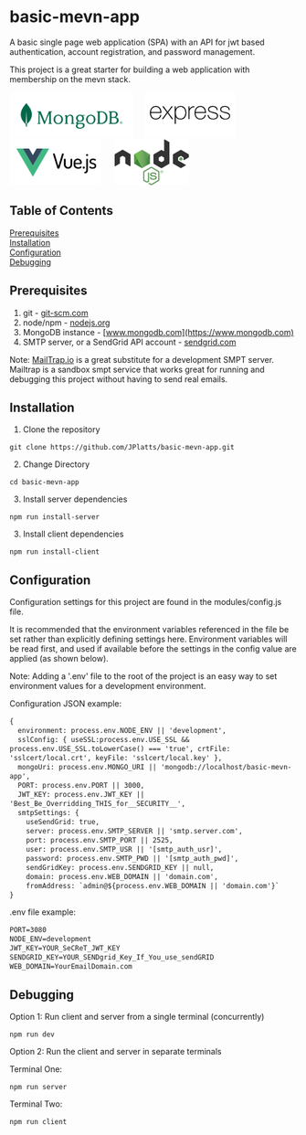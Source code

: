# basic-mevn-app
A basic single page web application (SPA) with an API for jwt based authentication, account registration, and password management.

This project is a great starter for building a web application with membership on the mevn stack.

<p align="left">
  <img src="./client/src//assets/MongoDB_Logo_RGB_Logo_Forest-Green.svg" height="80" alt="MongoDB" title="MongoDB">&nbsp;&nbsp;&nbsp;&nbsp;
  <img src="./client/src//assets/express-js-seeklogo.com.svg" height="80" alt="Express" title="Express">&nbsp;&nbsp;&nbsp;&nbsp;&nbsp;
  <img src="./client/src/assets/vue-js-seeklogo.com.svg" height="80" alt="Vue" title="Vue">&nbsp;&nbsp;&nbsp;&nbsp;&nbsp;
  <img src="./client/src/assets/Node.js_logo.svg" height="80" alt="Vue" title="Vue">
</p>

## Table of Contents  
[Prerequisites](#Prerequisites)  
[Installation](#Installation)  
[Configuration](#Configuration)   
[Debugging](#Debugging)  

## Prerequisites
1.  git - [git-scm.com](https://git-scm.com)
2.  node/npm - [nodejs.org](https://nodejs.org)
3.  MongoDB instance - [www.mongodb.com](https://www.mongodb.com)
4.  SMTP server, or a SendGrid API account - [sendgrid.com](https://sendgrid.com)

Note:  [MailTrap.io](https://mailtrap.io) is a great substitute for a development SMPT server. Mailtrap is a sandbox smpt service that works great for running and debugging this project without having to send real emails.

## Installation
1. Clone the repository
```
git clone https://github.com/JPlatts/basic-mevn-app.git
```
2. Change Directory
```
cd basic-mevn-app
```
3. Install server dependencies
```
npm run install-server
```
3. Install client dependencies
```
npm run install-client
```

## Configuration
Configuration settings for this project are found in the modules/config.js file.

It is recommended that the environment variables referenced in the file be set rather than explicitly defining settings here.  Environment variables will be read first, and used if available before the settings in the config value are applied (as shown below).

Note:  Adding a '.env' file to the root of the project is an easy way to set environment values for a development environment.

Configuration JSON example:
```
{
  environment: process.env.NODE_ENV || 'development',
  sslConfig: { useSSL:process.env.USE_SSL && process.env.USE_SSL.toLowerCase() === 'true', crtFile: 'sslcert/local.crt', keyFile: 'sslcert/local.key' },
  mongoUri: process.env.MONGO_URI || 'mongodb://localhost/basic-mevn-app',
  PORT: process.env.PORT || 3000,
  JWT_KEY: process.env.JWT_KEY || 'Best_Be_Overridding_THIS_for__SECURITY__',
  smtpSettings: {
    useSendGrid: true,
    server: process.env.SMTP_SERVER || 'smtp.server.com',
    port: process.env.SMTP_PORT || 2525,
    user: process.env.SMTP_USR || '[smtp_auth_usr]',
    password: process.env.SMTP_PWD || '[smtp_auth_pwd]',
    sendGridKey: process.env.SENDGRID_KEY || null,
    domain: process.env.WEB_DOMAIN || 'domain.com',
    fromAddress: `admin@${process.env.WEB_DOMAIN || 'domain.com'}`
}
```

.env file example:
```
PORT=3080
NODE_ENV=development
JWT_KEY=YOUR_SeCReT_JWT_KEY
SENDGRID_KEY=YOUR_SENDgrid_Key_If_You_use_sendGRID
WEB_DOMAIN=YourEmailDomain.com
```

## Debugging
Option 1: Run client and server from a single terminal (concurrently)
```
npm run dev
```
Option 2: Run the client and server in separate terminals

Terminal One:
```
npm run server
```

Terminal Two:
```
npm run client
```
